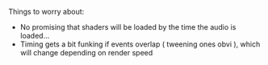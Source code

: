 Things to worry about:

- No promising that shaders will be loaded by the time the audio is loaded...
- Timing gets a bit funking if events overlap ( tweening ones obvi ), which will change depending on render speed
